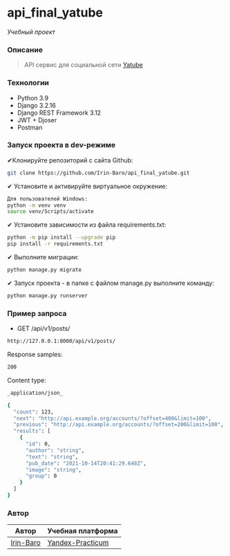 # api_final_yatube
_Учебный проект_

### Описание
>API сервис для социальной сети [Yatube](http://127.0.0.1:8000/)

### Технологии
- Python 3.9
- Django 3.2.16
- Django REST Framework 3.12
- JWT + Djoser
- Postman

### Запуск проекта в dev-режиме

✔Клонируйте репозиторий с сайта Github:

```sh
git clone https://github.com/Irin-Baro/api_final_yatube.git
```

✔ Установите и активируйте виртуальное окружение:

```sh
Для пользователей Windows:
python -m venv venv
source venv/Scripts/activate
```

✔ Установите зависимости из файла requirements.txt:

```sh
python -m pip install --upgrade pip
pip install -r requirements.txt
```

✔ Выполните миграции:

```sh
python manage.py migrate
```

✔ Запуск проекта - в папке с файлом manage.py выполните команду:

```sh
python manage.py runserver
```

### Пример запроса
- GET /api/v1/posts/

```sh
http://127.0.0.1:8000/api/v1/posts/
```

Response samples:
```sh
200
```

Content type:
```sh
_application/json_
```

```sh
{
  "count": 123,
  "next": "http://api.example.org/accounts/?offset=400&limit=100",
  "previous": "http://api.example.org/accounts/?offset=200&limit=100",
  "results": [
    {
      "id": 0,
      "author": "string",
      "text": "string",
      "pub_date": "2021-10-14T20:41:29.648Z",
      "image": "string",
      "group": 0
    }
  ]
}
```

### Автор

| Автор | Учебная платформа |
| ------ | ------ |
| [Irin-Baro](https://github.com/Irin-Baro) | [Yandex-Practicum](https://practicum.yandex.ru/backend-developer/) |